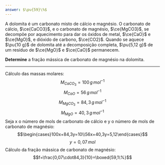 ```yaml
---
answer: $\pu{59}\%$
---
```


A dolomita é um carbonato misto de cálcio e magnésio. O carbonato de cálcio, $\ce{CaCO3}$, e o carbonato de magnésio, $\ce{MgCO3}$, se decompõe por aquecimento para dar os óxidos de metal, $\ce{CaO}$ e $\ce{MgO}$, e dióxido de carbono, $\ce{CO2}$. Quando se aquece $\pu{10 g}$ de dolomita até a decomposição completa, $\pu{5,12 g}$ de um resíduo de $\ce{MgO}$ e $\ce{CaO}$ permanecem.

**Determine** a fração mássica de carbonato de magnésio na dolomita.

---

Cálculo das massas molares:
$$M_{CaCO_{3}}=100\,g\,mol^{-1}$$
$$M_{CaO}=56\,g\,mol^{-1}$$
$$M_{MgCO_{3}}=84,3\,g\,mol^{-1}$$
$$M_{MgO}=40,3\,g\,mol^{-1}$$
Seja x o número de mols de carbonato de cálcio e y o número de mols de carbonato de magnésio:
$$\begin{cases}100x+84,3y=10\\56x+40,3y=5,12\end{cases}$$
$$y=0,07\,mol$$
Cálculo da fração mássica de carbonato de magnésio:
$$f=\frac{0,07\cdot84,3}{10}=\boxed{59,1\%}$$
